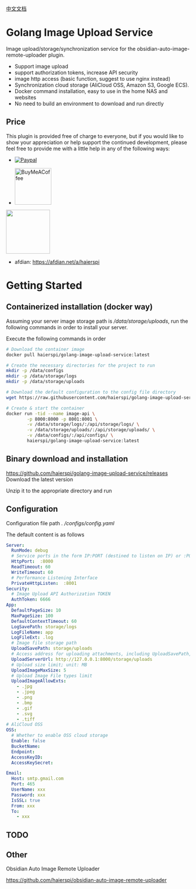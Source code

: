 [中文文档](readme-zh.md)
# Golang Image Upload Service

Image upload/storage/synchronization service for the obsidian-auto-image-remote-uploader plugin.

- Support image upload
- support authorization tokens, increase API security
- image http access (basic function, suggest to use nginx instead)
- Synchronization cloud storage (AliCloud OSS, Amazon S3, Google ECS).
- Docker command installation, easy to use in the home NAS and websites
- No need to build an environment to download and run directly

## Price

This plugin is provided free of charge to everyone, but if you would like to show your appreciation or help support the continued development, please feel free to provide me with a little help in any of the following ways:

- [![Paypal](https://img.shields.io/badge/paypal-HaierSpi-yellow?style=social&logo=paypal)](https://paypal.me/haierspi)

- [<img src="https://cdn.buymeacoffee.com/buttons/v2/default-yellow.png" alt="BuyMeACoffee" width="100">](https://www.buymeacoffee.com/haierspi)
<img src="https://raw.githubusercontent.com/haierspi/obsidian-auto-image-remote-uploader/main/bmc_qr.png" style="width:120px;height:auto;">

- afdian: https://afdian.net/a/haierspi
# Getting Started

## Containerized installation (docker way)

Assuming your server image storage path is */data/storage/uploads*, run the following commands in order to install your server.

Execute the following commands in order

```bash
# Download the container image
docker pull haierspi/golang-image-upload-service:latest

# Create the necessary directories for the project to run
mkdir -p /data/configs
mkdir -p /data/storage/logs
mkdir -p /data/storage/uploads

# Download the default configuration to the config file directory
wget https://raw.githubusercontent.com/haierspi/golang-image-upload-service/main/configs/config.yaml -O /data/configs/config.yaml

# Create & start the container
docker run -tid --name image-api \
        -p 8000:8000 -p 8001:8001 \
        -v /data/storage/logs/:/api/storage/logs/ \
        -v /data/storage/uploads/:/api/storage/uploads/ \
        -v /data/configs/:/api/configs/ \
        haierspi/golang-image-upload-service:latest

```

## Binary download and installation

https://github.com/haierspi/golang-image-upload-service/releases Download the latest version

Unzip it to the appropriate directory and run
## Configuration

Configuration file path *. /configs/config.yaml*

The default content is as follows

```yaml
Server:
  RunMode: debug
  # Service ports in the form IP:PORT (destined to listen on IP) or :PORT (listen on all)
  HttpPort:  :8000
  ReadTimeout: 60
  WriteTimeout: 60
  # Performance Listening Interface
  PrivateHttpListen:  :8001
Security:
  # Image Upload API Authorization TOKEN
  AuthToken: 6666
App:
  DefaultPageSize: 10
  MaxPageSize: 100
  DefaultContextTimeout: 60
  LogSavePath: storage/logs
  LogFileName: app
  LogFileExt: .log
  # Image file storage path
  UploadSavePath: storage/uploads
  # Access address for uploading attachments, including UploadSavePath, which describes the URL prefix that the interface returns to the uploader.
  UploadServerUrl: http://127.0.0.1:8000/storage/uploads
  # Upload size limit; unit: MB
  UploadImageMaxSize: 5
  # Upload Image File types limit
  UploadImageAllowExts:
    - .jpg
    - .jpeg
    - .png
    - .bmp
    - .gif
    - .svg
    - .tiff
# AliCloud OSS
OSS:
  # Whether to enable OSS cloud storage
  Enable: false
  BucketName:
  Endpoint:
  AccessKeyID:
  AccessKeySecret:

Email:
  Host: smtp.gmail.com
  Port: 465
  UserName: xxx
  Password: xxx
  IsSSL: true
  From: xxx
  To:
    - xxx
```
## TODO

## Other

Obsidian Auto Image Remote Uploader

https://github.com/haierspi/obsidian-auto-image-remote-uploader